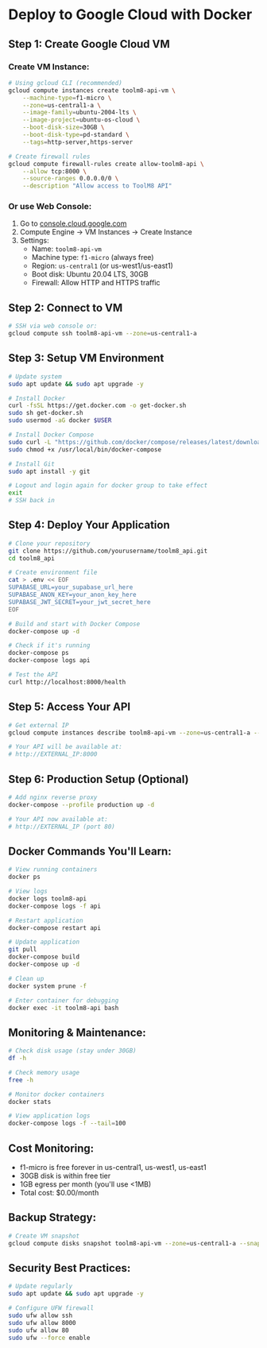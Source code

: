 # Deploy to Google Cloud with Docker

## Step 1: Create Google Cloud VM

### Create VM Instance:
```bash
# Using gcloud CLI (recommended)
gcloud compute instances create toolm8-api-vm \
    --machine-type=f1-micro \
    --zone=us-central1-a \
    --image-family=ubuntu-2004-lts \
    --image-project=ubuntu-os-cloud \
    --boot-disk-size=30GB \
    --boot-disk-type=pd-standard \
    --tags=http-server,https-server

# Create firewall rules
gcloud compute firewall-rules create allow-toolm8-api \
    --allow tcp:8000 \
    --source-ranges 0.0.0.0/0 \
    --description "Allow access to ToolM8 API"
```

### Or use Web Console:
1. Go to [console.cloud.google.com](https://console.cloud.google.com)
2. Compute Engine → VM Instances → Create Instance
3. Settings:
   - Name: `toolm8-api-vm`
   - Machine type: `f1-micro` (always free)
   - Region: `us-central1` (or us-west1/us-east1)
   - Boot disk: Ubuntu 20.04 LTS, 30GB
   - Firewall: Allow HTTP and HTTPS traffic

## Step 2: Connect to VM

```bash
# SSH via web console or:
gcloud compute ssh toolm8-api-vm --zone=us-central1-a
```

## Step 3: Setup VM Environment

```bash
# Update system
sudo apt update && sudo apt upgrade -y

# Install Docker
curl -fsSL https://get.docker.com -o get-docker.sh
sudo sh get-docker.sh
sudo usermod -aG docker $USER

# Install Docker Compose
sudo curl -L "https://github.com/docker/compose/releases/latest/download/docker-compose-$(uname -s)-$(uname -m)" -o /usr/local/bin/docker-compose
sudo chmod +x /usr/local/bin/docker-compose

# Install Git
sudo apt install -y git

# Logout and login again for docker group to take effect
exit
# SSH back in
```

## Step 4: Deploy Your Application

```bash
# Clone your repository
git clone https://github.com/yourusername/toolm8_api.git
cd toolm8_api

# Create environment file
cat > .env << EOF
SUPABASE_URL=your_supabase_url_here
SUPABASE_ANON_KEY=your_anon_key_here
SUPABASE_JWT_SECRET=your_jwt_secret_here
EOF

# Build and start with Docker Compose
docker-compose up -d

# Check if it's running
docker-compose ps
docker-compose logs api

# Test the API
curl http://localhost:8000/health
```

## Step 5: Access Your API

```bash
# Get external IP
gcloud compute instances describe toolm8-api-vm --zone=us-central1-a --format='get(networkInterfaces[0].accessConfigs[0].natIP)'

# Your API will be available at:
# http://EXTERNAL_IP:8000
```

## Step 6: Production Setup (Optional)

```bash
# Add nginx reverse proxy
docker-compose --profile production up -d

# Your API now available at:
# http://EXTERNAL_IP (port 80)
```

## Docker Commands You'll Learn:

```bash
# View running containers
docker ps

# View logs
docker logs toolm8-api
docker-compose logs -f api

# Restart application
docker-compose restart api

# Update application
git pull
docker-compose build
docker-compose up -d

# Clean up
docker system prune -f

# Enter container for debugging
docker exec -it toolm8-api bash
```

## Monitoring & Maintenance:

```bash
# Check disk usage (stay under 30GB)
df -h

# Check memory usage
free -h

# Monitor docker containers
docker stats

# View application logs
docker-compose logs -f --tail=100
```

## Cost Monitoring:
- f1-micro is free forever in us-central1, us-west1, us-east1
- 30GB disk is within free tier
- 1GB egress per month (you'll use <1MB)
- Total cost: $0.00/month

## Backup Strategy:
```bash
# Create VM snapshot
gcloud compute disks snapshot toolm8-api-vm --zone=us-central1-a --snapshot-names=toolm8-backup-$(date +%Y%m%d)
```

## Security Best Practices:
```bash
# Update regularly
sudo apt update && sudo apt upgrade -y

# Configure UFW firewall
sudo ufw allow ssh
sudo ufw allow 8000
sudo ufw allow 80
sudo ufw --force enable
```